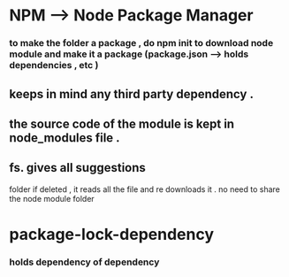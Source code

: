 # NPM --> Node Package Manager 

### to make the folder a package , do npm init to download node module and make it a package (package.json --> holds dependencies , etc )

## keeps in mind any third party dependency .
## the source code of the module is kept in node_modules file .
## fs. gives all suggestions 

folder if deleted , it reads all the file and re downloads it .
no need to share the node module folder


# package-lock-dependency 
### holds dependency of dependency 